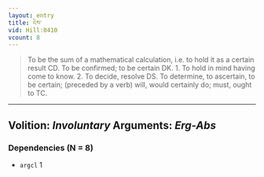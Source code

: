 ```yaml
---
layout: entry
title: ངེས་
vid: Hill:0410
vcount: 8
---
```

> To be the sum of a mathematical calculation, i\.e\. to hold it as a certain result CD\. To be confirmed; to be certain DK\. 1\. To hold in mind having come to know\. 2\. To decide, resolve DS\. To determine, to ascertain, to be certain; (preceded by a verb) will, would certainly do; must, ought to TC\.

---
Volition: _Involuntary_
Arguments: _Erg-Abs_
---

### Dependencies (N = 8)
* `argcl` 1
